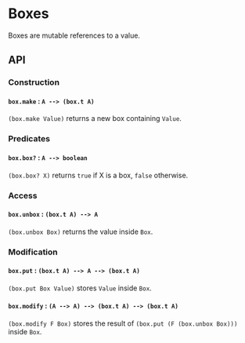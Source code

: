 # Boxes

Boxes are mutable references to a value.

## API

### Construction

#### `box.make` : `A --> (box.t A)`

`(box.make Value)` returns a new box containing `Value`.

### Predicates

#### `box.box?` : `A --> boolean`

`(box.box? X)` returns `true` if X is a box, `false` otherwise.

### Access

#### `box.unbox` : `(box.t A) --> A`

`(box.unbox Box)` returns the value inside `Box`.

### Modification

#### `box.put` : `(box.t A) --> A --> (box.t A)`

`(box.put Box Value)` stores `Value` inside `Box`.

#### `box.modify` : `(A --> A) --> (box.t A) --> (box.t A)`

`(box.modify F Box)` stores the result of `(box.put (F (box.unbox Box)))` inside `Box`.

